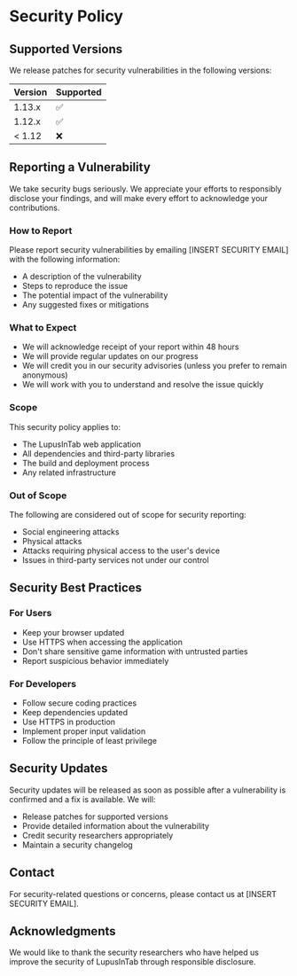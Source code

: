 # Security Policy

## Supported Versions

We release patches for security vulnerabilities in the following versions:

| Version | Supported          |
| ------- | ------------------ |
| 1.13.x  | :white_check_mark: |
| 1.12.x  | :white_check_mark: |
| < 1.12  | :x:                |

## Reporting a Vulnerability

We take security bugs seriously. We appreciate your efforts to responsibly disclose your findings, and will make every effort to acknowledge your contributions.

### How to Report

Please report security vulnerabilities by emailing [INSERT SECURITY EMAIL] with the following information:

- A description of the vulnerability
- Steps to reproduce the issue
- The potential impact of the vulnerability
- Any suggested fixes or mitigations

### What to Expect

- We will acknowledge receipt of your report within 48 hours
- We will provide regular updates on our progress
- We will credit you in our security advisories (unless you prefer to remain anonymous)
- We will work with you to understand and resolve the issue quickly

### Scope

This security policy applies to:

- The LupusInTab web application
- All dependencies and third-party libraries
- The build and deployment process
- Any related infrastructure

### Out of Scope

The following are considered out of scope for security reporting:

- Social engineering attacks
- Physical attacks
- Attacks requiring physical access to the user's device
- Issues in third-party services not under our control

## Security Best Practices

### For Users

- Keep your browser updated
- Use HTTPS when accessing the application
- Don't share sensitive game information with untrusted parties
- Report suspicious behavior immediately

### For Developers

- Follow secure coding practices
- Keep dependencies updated
- Use HTTPS in production
- Implement proper input validation
- Follow the principle of least privilege

## Security Updates

Security updates will be released as soon as possible after a vulnerability is confirmed and a fix is available. We will:

- Release patches for supported versions
- Provide detailed information about the vulnerability
- Credit security researchers appropriately
- Maintain a security changelog

## Contact

For security-related questions or concerns, please contact us at [INSERT SECURITY EMAIL].

## Acknowledgments

We would like to thank the security researchers who have helped us improve the security of LupusInTab through responsible disclosure.
